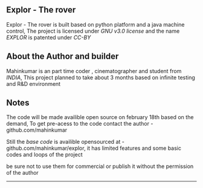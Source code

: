 ## Explor - The rover

Explor - The rover is built based on python platform and a java machine control,
The project is licensed under *GNU v3.0 license* and the name *EXPLOR* is patented under *CC-BY*

## About the Author and builder

Mahinkumar is an part time coder , cinematographer and student from *INDIA*,
This project planned to take about 3 months based on infinite testing and R&D environment 

## Notes

The code will be made availible open source on february 18th based on the demand,
To get pre-acess to the code contact the author - github.com/mahinkumar

Still the *base code* is availible opensourced at - github.com/mahinkumar/explor,
it has limited features and some basic codes and loops of the project

be sure not to use them for commercial or publish it without the permission of the author

------------------------------------------------------------------------------------------
